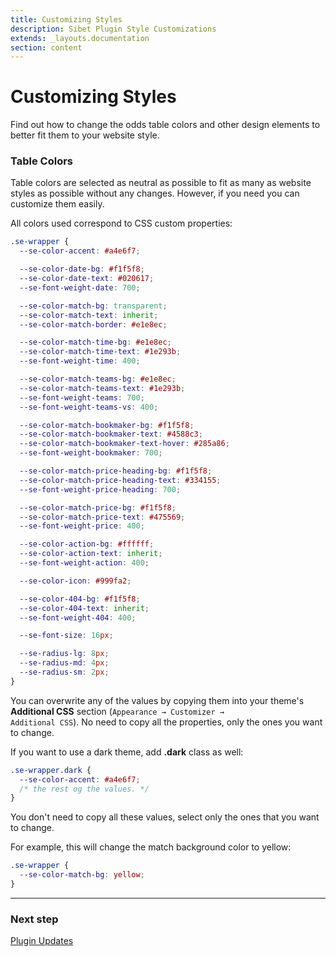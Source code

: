 ```yaml
---
title: Customizing Styles
description: Sibet Plugin Style Customizations
extends: _layouts.documentation
section: content
---
```


# Customizing Styles

Find out how to change the odds table colors and other design elements to better fit them to your website style.

### Table Colors

Table colors are selected as neutral as possible to fit as many as website styles as possible without any changes. However, if you need you can customize them easily.

All colors used correspond to CSS custom properties:

```css
.se-wrapper {
  --se-color-accent: #a4e6f7;

  --se-color-date-bg: #f1f5f8;
  --se-color-date-text: #020617;
  --se-font-weight-date: 700;

  --se-color-match-bg: transparent;
  --se-color-match-text: inherit;
  --se-color-match-border: #e1e8ec;

  --se-color-match-time-bg: #e1e8ec;
  --se-color-match-time-text: #1e293b;
  --se-font-weight-time: 400;

  --se-color-match-teams-bg: #e1e8ec;
  --se-color-match-teams-text: #1e293b;
  --se-font-weight-teams: 700;
  --se-font-weight-teams-vs: 400;

  --se-color-match-bookmaker-bg: #f1f5f8;
  --se-color-match-bookmaker-text: #4588c3;
  --se-color-match-bookmaker-text-hover: #285a86;
  --se-font-weight-bookmaker: 700;

  --se-color-match-price-heading-bg: #f1f5f8;
  --se-color-match-price-heading-text: #334155;
  --se-font-weight-price-heading: 700;

  --se-color-match-price-bg: #f1f5f8;
  --se-color-match-price-text: #475569;
  --se-font-weight-price: 400;

  --se-color-action-bg: #ffffff;
  --se-color-action-text: inherit;
  --se-font-weight-action: 400;

  --se-color-icon: #999fa2;

  --se-color-404-bg: #f1f5f8;
  --se-color-404-text: inherit;
  --se-font-weight-404: 400;

  --se-font-size: 16px;

  --se-radius-lg: 8px;
  --se-radius-md: 4px;
  --se-radius-sm: 2px;
}
```

You can overwrite any of the values by copying them into your theme's **Additional CSS** section (<code>Appearance &#8594; Customizer &#8594; Additional CSS</code>).
No need to copy all the properties, only the ones you want to change.

If you want to use a dark theme, add **.dark** class as well:

```css
.se-wrapper.dark {
  --se-color-accent: #a4e6f7;
  /* the rest og the values. */
}
```

You don't need to copy all these values, select only the ones that you want to change.

For example, this will change the match background color to yellow:

```css
.se-wrapper {
  --se-color-match-bg: yellow;
}
```

---

### Next step

[Plugin Updates](/docs/sibet/plugin-updates/)
